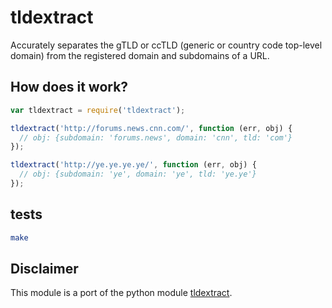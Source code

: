 # tldextract

Accurately separates the gTLD or ccTLD (generic or country code
top-level domain) from the registered domain and subdomains of a URL.

## How does it work?

``` javascript
var tldextract = require('tldextract');

tldextract('http://forums.news.cnn.com/', function (err, obj) {
  // obj: {subdomain: 'forums.news', domain: 'cnn', tld: 'com'}
});

tldextract('http://ye.ye.ye.ye/', function (err, obj) {
  // obj: {subdomain: 'ye', domain: 'ye', tld: 'ye.ye'}
});
```

## tests

``` bash
make
```

## Disclaimer

This module is a port of the python module [tldextract](https://github.com/john-kurkowski/tldextract).
